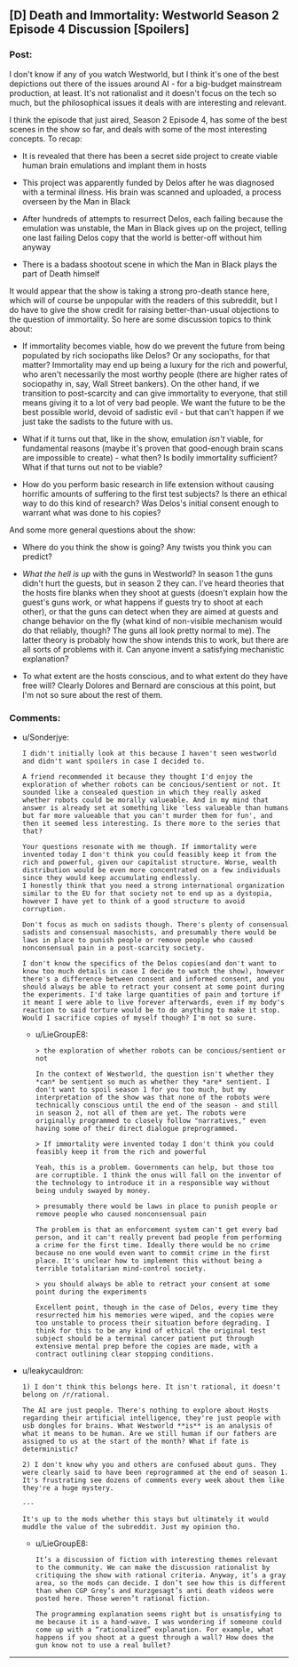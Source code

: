 ## [D] Death and Immortality: Westworld Season 2 Episode 4 Discussion [Spoilers]

### Post:

I don't know if any of you watch Westworld, but I think it's one of the best depictions out there of the issues around AI - for a big-budget mainstream production, at least. It's not rationalist and it doesn't focus on the tech so much, but the philosophical issues it deals with are interesting and relevant.

I think the episode that just aired, Season 2 Episode 4, has some of the best scenes in the show so far, and deals with some of the most interesting concepts. To recap:

* It is revealed that there has been a secret side project to create viable human brain emulations and implant them in hosts

* This project was apparently funded by Delos after he was diagnosed with a terminal illness. His brain was scanned and uploaded, a process overseen by the Man in Black

* After hundreds of attempts to resurrect Delos, each failing because the emulation was unstable, the Man in Black gives up on the project, telling one last failing Delos copy that the world is better-off without him anyway

* There is a badass shootout scene in which the Man in Black plays the part of Death himself

It would appear that the show is taking a strong pro-death stance here, which will of course be unpopular with the readers of this subreddit, but I do have to give the show credit for raising better-than-usual objections to the question of immortality. So here are some discussion topics to think about:

* If immortality becomes viable, how do we prevent the future from being populated by rich sociopaths like Delos? Or any sociopaths, for that matter? Immortality may end up being a luxury for the rich and powerful, who aren't necessarily the most worthy people (there are higher rates of sociopathy in, say, Wall Street bankers). On the other hand, if we transition to post-scarcity and can give immortality to everyone, that still means giving it to a lot of very bad people. We want the future to be the best possible world, devoid of sadistic evil - but that can't happen if we just take the sadists to the future with us.

* What if it turns out that, like in the show, emulation *isn't* viable, for fundamental reasons (maybe it's proven that good-enough brain scans are impossible to create) - what then? Is bodily immortality sufficient? What if that turns out not to be viable?

* How do you perform basic research in life extension without causing horrific amounts of suffering to the first test subjects? Is there an ethical way to do this kind of research? Was Delos's initial consent enough to warrant what was done to his copies?

And some more general questions about the show:

* Where do you think the show is going? Any twists you think you can predict?

* *What the hell is up* with the guns in Westworld? In season 1 the guns didn't hurt the guests, but in season 2 they can. I've heard theories that the hosts fire blanks when they shoot at guests (doesn't explain how the guest's guns work, or what happens if guests try to shoot at each other), or that the guns can detect when they are aimed at guests and change behavior on the fly (what kind of non-visible mechanism would do that reliably, though? The guns all look pretty normal to me). The latter theory is probably how the show intends this to work, but there are all sorts of problems with it. Can anyone invent a satisfying mechanistic explanation?

* To what extent are the hosts conscious, and to what extent do they have free will? Clearly Dolores and Bernard are conscious at this point, but I'm not so sure about the rest of them.

### Comments:

- u/Sonderjye:
  ```
  I didn't initially look at this because I haven't seen westworld and didn't want spoilers in case I decided to. 

  A friend recommended it because they thought I'd enjoy the exploration of whether robots can be concious/sentient or not. It sounded like a consealed question in which they really asked whether robots could be morally valueable. And in my mind that answer is already set at something like 'less valueable than humans but far more valueable that you can't murder them for fun', and then it seemed less interesting. Is there more to the series that that?

  Your questions resonate with me though. If immortality were invented today I don't think you could feasibly keep it from the rich and powerful, given our capitalist structure. Worse, wealth distribution would be even more concentrated on a few individuals since they would keep accumulating endlessly.
  I honestly think that you need a strong international organization similar to the EU for that society not to end up as a dystopia, however I have yet to think of a good structure to avoid corruption.

  Don't focus as much on sadists though. There's plenty of consensual sadists and consensual masochists, and presumably there would be laws in place to punish people or remove people who caused nonconsensual pain in a post-scarcity society.

  I don't know the specifics of the Delos copies(and don't want to know too much details in case I decide to watch the show), however there's a difference between consent and informed consent, and you should always be able to retract your consent at some point during the experiments. I'd take large quantities of pain and torture if it meant I were able to live forever afterwards, even if my body's reaction to said torture would be to do anything to make it stop. Would I sacrifice copies of myself though? I'm not so sure.
  ```

  - u/LieGroupE8:
    ```
    > the exploration of whether robots can be concious/sentient or not

    In the context of Westworld, the question isn't whether they *can* be sentient so much as whether they *are* sentient. I don't want to spoil season 1 for you too much, but my interpretation of the show was that none of the robots were technically conscious until the end of the season - and still in season 2, not all of them are yet. The robots were originally programmed to closely follow "narratives," even having some of their direct dialogue preprogrammed.

    > If immortality were invented today I don't think you could feasibly keep it from the rich and powerful

    Yeah, this is a problem. Governments can help, but those too are corruptible. I think the onus will fall on the inventor of the technology to introduce it in a responsible way without being unduly swayed by money.

    > presumably there would be laws in place to punish people or remove people who caused nonconsensual pain

    The problem is that an enforcement system can't get every bad person, and it can't really prevent bad people from performing a crime for the first time. Ideally there would be no crime because no one would even want to commit crime in the first place. It's unclear how to implement this without being a terrible totalitarian mind-control society.

    > you should always be able to retract your consent at some point during the experiments

    Excellent point, though in the case of Delos, every time they resurrected him his memories were wiped, and the copies were too unstable to process their situation before degrading. I think for this to be any kind of ethical the original test subject should be a terminal cancer patient put through extensive mental prep before the copies are made, with a contract outlining clear stopping conditions.
    ```

- u/leakycauldron:
  ```
  1) I don't think this belongs here. It isn't rational, it doesn't belong on /r/rational.

  The AI are just people. There's nothing to explore about Hosts regarding their artificial intelligence, they're just people with usb dongles for brains. What Westworld **is** is an analysis of what it means to be human. Are we still human if our fathers are assigned to us at the start of the month? What if fate is deterministic?

  2) I don't know why you and others are confused about guns. They were clearly said to have been reprogrammed at the end of season 1. It's frustrating see dozens of comments every week about them like they're a huge mystery.

  ---

  It's up to the mods whether this stays but ultimately it would muddle the value of the subreddit. Just my opinion tho.
  ```

  - u/LieGroupE8:
    ```
    It’s a discussion of fiction with interesting themes relevant to the community. We can make the discussion rationalist by critiquing the show with rational criteria. Anyway, it’s a gray area, so the mods can decide. I don’t see how this is different than when CGP Grey’s and Kurzgesagt’s anti death videos were posted here. Those weren’t rational fiction.

    The programming explanation seems right but is unsatisfying to me because it is a hand-wave. I was wondering if someone could come up with a “rationalized” explanation. For example, what happens if you shoot at a guest through a wall? How does the gun know not to use a real bullet?
    ```

---

